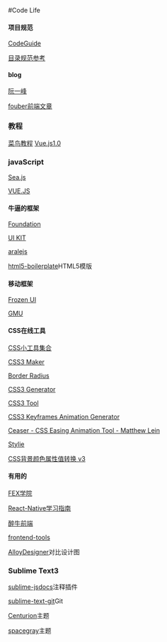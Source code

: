 #Code Life

#### 项目规范
<a href="http://alloyteam.github.io/CodeGuide/" target="_blank">CodeGuide</a>

<a href="https://github.com/ecomfe/spec/blob/master/directory.md" target="_blank">目录规范参考</a>

#### blog
<a href="http://www.ruanyifeng.com/blog">阮一峰</a>

<a href="https://github.com/fouber/blog">fouber前端文章</a>

### 教程
<a href="http://www.runoob.com/">菜鸟教程</a>
<a href="https://laravist.com/series/vue-js-1-0-in-action-series">Vue.js1.0</a>

### javaScript
<a href="http://island205.github.io/HelloSea.js/index.html">Sea.js</a>

<a href="http://cn.vuejs.org/">VUE.JS</a>

#### 牛逼的框架
<a href="http://www.foundcss.com/">Foundation</a>

<a href="http://getuikit.com/">UI KIT</a>

<a href="https://github.com/aralejs/aralejs.org/">aralejs</a>

<a href="https://github.com/h5bp/html5-boilerplate">html5-boilerplate</a>HTML5模版

#### 移动框架
<a href="http://frozenui.github.io/">Frozen UI</a>

<a href="https://github.com/fex-team/GMU">GMU</a>

#### CSS在线工具
<a href="http://linxz.github.io/tianyizone/">CSS小工具集合</a>

<a href="http://www.cnblogs.com/lhb25/archive/2012/09/27/10-css3-online-generator-tools.html">CSS3 Maker</a>

<a href="http://border-radius.com/">Border Radius</a>

<a href="http://css3generator.com/">CSS3 Generator</a>

<a href="http://westciv.com/tools/gradients/">CSS3 Tool</a>

<a href="http://cssanimate.com/">CSS3 Keyframes Animation Generator</a>

<a href="http://matthewlein.com/ceaser/">Ceaser - CSS Easing Animation Tool - Matthew Lein</a>

<a href="https://jeremyckahn.github.io/stylie/">Stylie</a>

<a href="http://labs.pufen.net/my_collection/hex_change.html">CSS背景颜色属性值转换 v3</a>

#### 有用的
<a href="https://github.com/leeethe/fex-edu">FEX学院</a>

<a href="https://github.com/ele828/react-native-guide">React-Native学习指南</a>

<a href="http://f2er.club/">醉牛前端</a>

<a href="http://fredsarmento.me/frontend-tools/">frontend-tools</a>

<a href="http://alloyteam.github.io/AlloyDesigner/">AlloyDesigner</a>对比设计图

### Sublime Text3
<a href="https://github.com/spadgos/sublime-jsdocs">sublime-jsdocs</a>注释插件

<a href="https://github.com/kemayo/sublime-text-git">sublime-text-git</a>Git

<a href="https://github.com/allanhortle/Centurion">Centurion</a>主题

<a href="https://github.com/kkga/spacegray">spacegray</a>主题

